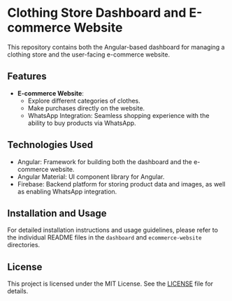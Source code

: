 # Clothing Store Dashboard and E-commerce Website

This repository contains both the Angular-based dashboard for managing a clothing store and the user-facing e-commerce website.

## Features


- **E-commerce Website**:
  - Explore different categories of clothes.
  - Make purchases directly on the website.
  - WhatsApp Integration: Seamless shopping experience with the ability to buy products via WhatsApp.

## Technologies Used

- Angular: Framework for building both the dashboard and the e-commerce website.
- Angular Material: UI component library for Angular.
- Firebase: Backend platform for storing product data and images, as well as enabling WhatsApp integration.

## Installation and Usage

For detailed installation instructions and usage guidelines, please refer to the individual README files in the `dashboard` and `ecommerce-website` directories.

## License

This project is licensed under the MIT License. See the [LICENSE](LICENSE) file for details.
